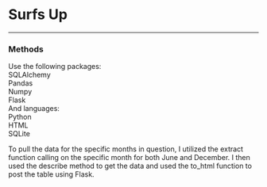 # Surfs Up
---

### Methods
Use the following packages:  
SQLAlchemy  
Pandas  
Numpy  
Flask  
And languages:  
Python  
HTML  
SQLite  

To pull the data for the specific months in question, I utilized the extract function calling on the specific month for both June and December. I then used the describe method to get the data and used the to_html function to post the table using Flask.
